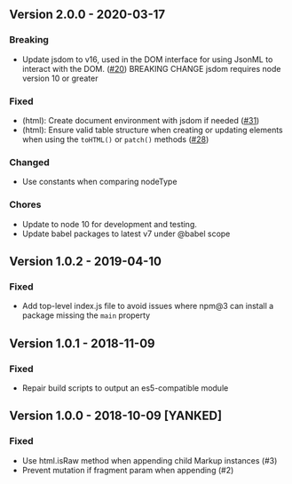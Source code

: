 ## Version 2.0.0 - 2020-03-17
### Breaking
- Update jsdom to v16, used in the DOM interface for using JsonML to interact with the DOM. ([#20])
  BREAKING CHANGE
  jsdom requires node version 10 or greater

### Fixed
- (html): Create document environment with jsdom if needed ([#31])
- (html): Ensure valid table structure when creating or updating elements when
  using the `toHTML()` or `patch()` methods ([#28])

### Changed
- Use constants when comparing nodeType

### Chores
- Update to node 10 for development and testing.
- Update babel packages to latest v7 under @babel scope

[#31]: https://github.com/CondeNast/jsonml.js/pull/31
[#28]: https://github.com/CondeNast/jsonml.js/pull/28
[#20]: https://github.com/CondeNast/jsonml.js/pull/20

## Version 1.0.2 - 2019-04-10
### Fixed
- Add top-level index.js file to avoid issues where npm@3 can install a package missing the `main` property

## Version 1.0.1 - 2018-11-09
### Fixed
- Repair build scripts to output an es5-compatible module

## Version 1.0.0 - 2018-10-09 [YANKED]
### Fixed
- Use html.isRaw method when appending child Markup instances (#3)
- Prevent mutation if fragment param when appending (#2)

<!-- NOTE: the initial comparison point must be made against the forked sha -->
[Unreleased]: https://github.com/CondeNast/jsonml.js/compare/v1.0.1...HEAD
[1.0.1]: https://github.com/CondeNast/jsonml.js/compare/v1.0.0...v1.0.1
[1.0.0]: https://github.com/CondeNast/jsonml.js/compare/094ce8108632cea364d88978f7e3724497596473...v1.0.0
